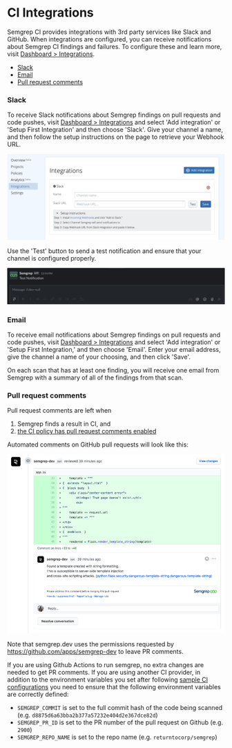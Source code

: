# CI Integrations

Semgrep CI provides integrations with 3rd party services like Slack and GitHub. When integrations are configured, you can receive notifications about Semgrep CI findings and failures. To configure these and learn more, visit [Dashboard > Integrations](https://semgrep.dev/manage/notifications).

- [Slack](#slack)
- [Email](#email)
- [Pull request comments](#pull-request-comments)

### Slack

To receive Slack notifications about Semgrep findings on pull requests and code pushes, visit [Dashboard > Integrations](https://semgrep.dev/manage/notifications) and select 'Add integration' or 'Setup First Integration' and then choose 'Slack'. Give your channel a name, and then follow the setup instructions on the page to retrieve your Webhook URL.

![An empty Slack channel integration that still needs to be filled in](img/notification-setup.png "An empty Slack channel integration that still needs to be filled in")

Use the 'Test' button to send a test notification and ensure that your channel is configured properly.

![A correctly configured Slack webhook will send a notification like this](img/test-notification.png "Correctly configured webhook will send a notification like this")

### Email

To receive email notifications about Semgrep findings on pull requests and code pushes, visit [Dashboard > Integrations](https://semgrep.dev/manage/notifications) and select 'Add integration' or 'Setup First Integration,' and then choose 'Email'. Enter your email address, give the channel a name of your choosing, and then click 'Save'.

On each scan that has at least one finding, you will receive one email from Semgrep with a summary of all of the findings from that scan.

### Pull request comments

Pull request comments are left when

1. Semgrep finds a result in CI, and
2. [the CI policy has pull request comments enabled](managing-policy.md#changing-policy-actions)

Automated comments on GitHub pull requests will look like this:

![GitHub Pull Request Comment](img/semgrep-pull-request.png "Comments on GitHub Pull Request")

Note that semgrep.dev uses the permissions requested by https://github.com/apps/semgrep-dev to leave PR comments.

If you are using Github Actions to run semgrep, no extra changes are needed to get PR comments. If you are using another CI provider, in addition to the environment variables you set after following [sample CI configurations](sample-ci-configs.md) you need to ensure that the following environment variables are correctly defined:
- `SEMGREP_COMMIT` is set to the full commit hash of the code being scanned (e.g. `d8875d6a63bba2b377a57232e404d2e367dce82d`)
- `SEMGREP_PR_ID` is set to the PR number of the pull request on Github (e.g. `2900`)
- `SEMGREP_REPO_NAME` is set to the repo name (e.g. `returntocorp/semgrep`)